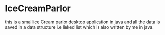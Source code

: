 # IceCreamParlor
this is a small ice Cream parlor desktop application in java and all the data is saved in a data structure i.e linked list which is also written by me in java. 
